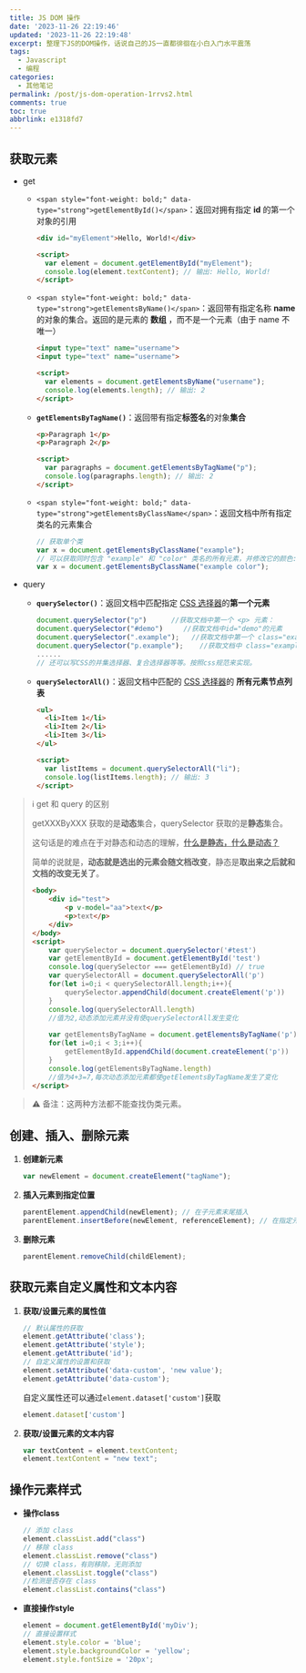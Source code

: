 ```yaml
---
title: JS DOM 操作
date: '2023-11-26 22:19:46'
updated: '2023-11-26 22:19:48'
excerpt: 整理下JS的DOM操作，话说自己的JS一直都徘徊在小白入门水平震荡
tags:
  - Javascript
  - 编程
categories:
  - 其他笔记
permalink: /post/js-dom-operation-1rrvs2.html
comments: true
toc: true
abbrlink: e1318fd7
---
```




## 获取元素

* get

  * ​`<span style="font-weight: bold;" data-type="strong">getElementById()</span>` ​：返回对拥有指定 <span style="font-weight: bold;" data-type="strong">id</span> 的第一个对象的引用

    ```html
    <div id="myElement">Hello, World!</div>

    <script>
      var element = document.getElementById("myElement");
      console.log(element.textContent); // 输出: Hello, World!
    </script>

    ```
  * ​`<span style="font-weight: bold;" data-type="strong">getElementsByName()</span>` ​：返回带有指定名称 <span style="font-weight: bold;" data-type="strong">name</span> 的对象的集合。返回的是元素的 <span style="font-weight: bold;" data-type="strong">数组</span> ，而不是一个元素（由于 name 不唯一）

    ```html
    <input type="text" name="username">
    <input type="text" name="username">

    <script>
      var elements = document.getElementsByName("username");
      console.log(elements.length); // 输出: 2
    </script>

    ```
  * ​<span style="font-weight: bold;" data-type="strong">`getElementsByTagName()`</span> ​：返回带有指定<span style="font-weight: bold;" data-type="strong">标签名</span>的对象<span style="font-weight: bold;" data-type="strong">集合</span>

    ```html
    <p>Paragraph 1</p>
    <p>Paragraph 2</p>

    <script>
      var paragraphs = document.getElementsByTagName("p");
      console.log(paragraphs.length); // 输出: 2
    </script>

    ```
  * ​`<span style="font-weight: bold;" data-type="strong">getElementsByClassName</span>`​ ：返回文档中所有指定类名的元素集合

    ```js
    // 获取单个类
    var x = document.getElementsByClassName("example");
    // 可以获取同时包含 "example" 和 "color" 类名的所有元素，并修改它的颜色:
    var x = document.getElementsByClassName("example color");
    ```
* query

  * ​<span style="font-weight: bold;" data-type="strong">`querySelector()`</span> ​ ：返回文档中匹配指定 <u>CSS 选择器</u>的<span style="font-weight: bold;" data-type="strong">第一个元素</span>

    ```js
    document.querySelector("p")      //获取文档中第一个 <p> 元素：
    document.querySelector("#demo")     //获取文档中id="demo"的元素
    document.querySelector(".example");   //获取文档中第一个 class="example" 的元素
    document.querySelector("p.example");    //获取文档中 class="example"的第一个 <p> 元素
    ...... 
    // 还可以写CSS的并集选择器、复合选择器等等。按照css规范来实现。

    ```
  * ​<span style="font-weight: bold;" data-type="strong">`querySelectorAll()`</span> ​：返回文档中匹配的 <u>CSS 选择器</u>的 <span style="font-weight: bold;" data-type="strong">所有元素节点列表</span>

    ```html
    <ul>
      <li>Item 1</li>
      <li>Item 2</li>
      <li>Item 3</li>
    </ul>

    <script>
      var listItems = document.querySelectorAll("li");
      console.log(listItems.length); // 输出: 3
    </script>

    ```

> ℹ get 和 query 的区别
>
> getXXXByXXX 获取的是<span style="font-weight: bold;" class="mark">动态</span>集合，querySelector 获取的是<span style="font-weight: bold;" data-type="strong"><span style="font-weight: bold;" class="mark">静态</span></span>集合。
>
> 这句话是的难点在于对静态和动态的理解，<u><span style="font-weight: bold;" data-type="strong">什么是静态，什么是动态？</span></u>
>
> 简单的说就是，<span style="font-weight: bold;" data-type="strong">动态就是</span>​<span style="font-weight: bold;" data-type="strong"><span style="font-weight: bold;" class="mark">选出的元素会随文档改变</span></span>，静态是<span style="font-weight: bold;" class="mark">取出来之后就和文档的改变无关了</span>。
>
> ```html
> <body>
>     <div id="test">
>         <p v-model="aa">text</p>
>         <p>text</p>
>     </div>
> </body>
> <script>
>     var querySelector = document.querySelector('#test')
>     var getElementById = document.getElementById('test')
>     console.log(querySelector === getElementById) // true
>     var querySelectorAll = document.querySelectorAll('p')
>     for(let i=0;i < querySelectorAll.length;i++){
>         querySelector.appendChild(document.createElement('p'))
>     }
>     console.log(querySelectorAll.length) 
>     //值为2,动态添加元素并没有使querySelectorAll发生变化
>   
>     var getElementsByTagName = document.getElementsByTagName('p')
>     for(let i=0;i < 3;i++){
>         getElementById.appendChild(document.createElement('p'))
>     }
>     console.log(getElementsByTagName.length) 
>     //值为4+3=7,每次动态添加元素都使getElementsByTagName发生了变化
> </script>
> ```

> ⚠️ 备注：这两种方法都不能查找伪类元素。

## 创建、插入、删除元素

1. <span style="font-weight: bold;" data-type="strong">创建新元素</span>

    ```js
    var newElement = document.createElement("tagName");
    ```
2. <span style="font-weight: bold;" data-type="strong">插入元素到指定位置</span>

    ```js
    parentElement.appendChild(newElement); // 在子元素末尾插入
    parentElement.insertBefore(newElement, referenceElement); // 在指定元素之前插入
    ```
3. <span style="font-weight: bold;" data-type="strong">删除元素</span>

    ```js
    parentElement.removeChild(childElement);
    ```

## 获取元素自定义属性和文本内容

1. <span style="font-weight: bold;" data-type="strong">获取/设置元素的属性值</span>

    ```js
    // 默认属性的获取
    element.getAttribute('class');
    element.getAttribute('style');
    element.getAttribute('id');
    // 自定义属性的设置和获取
    element.setAttribute('data-custom', 'new value');
    element.getAttribute('data-custom');
    ```

    自定义属性还可以通过`element.dataset['custom']`​获取

    ```js
    element.dataset['custom']
    ```
2. <span style="font-weight: bold;" data-type="strong">获取/设置元素的文本内容</span>

    ```js
    var textContent = element.textContent;
    element.textContent = "new text";
    ```

## 操作元素样式

* <span style="font-weight: bold;" data-type="strong">操作class</span>

  ```js
  // 添加 class
  element.classList.add("class")
  // 移除 class
  element.classList.remove("class")
  // 切换 class，有则移除，无则添加
  element.classList.toggle("class")
  //检测是否存在 class
  element.classList.contains("class")
  ```
* <span style="font-weight: bold;" data-type="strong">直接操作style</span>

  ```js
  element = document.getElementById('myDiv');
  // 直接设置样式
  element.style.color = 'blue';
  element.style.backgroundColor = 'yellow';
  element.style.fontSize = '20px';
  ```
